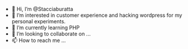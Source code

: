 - 👋 Hi, I’m @Stacciaburatta
- 👀 I’m interested in customer experience and hacking wordpress for my personal experiments.
- 🌱 I’m currently learning PHP
- 💞️ I’m looking to collaborate on ...
- 📫 How to reach me ...

<!---
Stacciaburatta/Stacciaburatta is a ✨ special ✨ repository because its `README.md` (this file) appears on your GitHub profile.
You can click the Preview link to take a look at your changes.
--->
